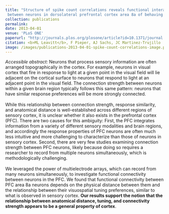 ```yaml
---
title: "Structure of spike count correlations reveals functional interactions
 between neurons in dorsolateral prefrontal cortex area 8a of behaving primates"
collection: publications
permalink:
date: 2013-04-01
venue: 'PLoS ONE'
paperurl: "http://journals.plos.org/plosone/article?id=10.1371/journal.pone.0061503"
citation: <b>ML Leavitt</b>, F Pieper, AJ Sachs, JC Martinez-Trujillo
image: /images/publications-2013-04-01-spike-count-correlations-image.png
---
```

<i>Accessible abstract:</i> Neurons that process sensory information are often arranged topographically in the cortex. For example, neurons in visual cortex that fire in response to light at a given point in the visual field will lie adjacent on the cortical surface to neurons that respond to light at an adjacent point in the visual field. The connection strength between neurons within a given brain region typically follows this same pattern: neurons that have similar response preferences will be more strongly connected.<br><br>While this relationship between connection strength, response similarity, and anatomical distance is well-established across different regions of sensory cortex, it is unclear whether it also exists in the prefrontal cortex (PFC). There are two causes for this ambiguity: First, the PFC integrates information from a variety of different sensory modalities and brain regions, and accordingly the response properties of PFC neurons are often much less intuitive and more challenging to characterize than those of neurons in sensory cortex. Second, there are very few studies examining connection strength between PFC neurons, likely because doing so requires a researcher to record from multiple neurons simultaneously, which is methodologically challenging.<br><br>We leveraged the power of multielectrode arrays, which can record from many neurons simultaneously, to investigate functional connectivity between neurons in the PFC. We found that functional connectivity between PFC area 8a neurons depends on the physical distance between them and the relationship between their visuospatial tuning preferences, similar to what is observed in sensory cortex. <b>Our results support the notion that the relationship between anatomical distance, tuning, and connectivity strength appears to be a general property of cortex</b>.
